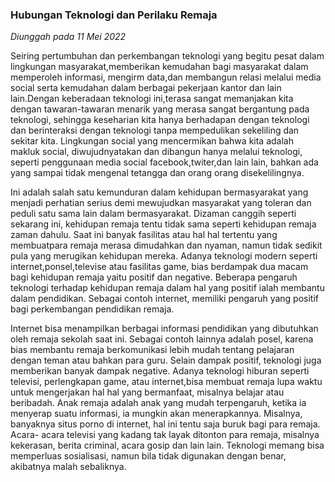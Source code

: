 ### Hubungan Teknologi dan Perilaku Remaja
*Diunggah pada 11 Mei 2022*

Seiring pertumbuhan dan perkembangan teknologi yang begitu pesat dalam lingkungan masyarakat,memberikan kemudahan bagi masyarakat dalam memperoleh informasi, mengirm data,dan membangun relasi melalui media social serta kemudahan dalam berbagai pekerjaan kantor dan lain lain.Dengan keberadaan teknologi ini,terasa sangat memanjakan kita dengan tawaran-tawaran menarik yang merasa sangat bergantung pada teknologi, sehingga keseharian kita hanya berhadapan dengan teknologi dan berinteraksi dengan teknologi tanpa mempedulikan sekeliling dan sekitar kita. Lingkungan social yang mencermikan bahwa kita adalah makluk social, diwujudnyatakan dan dibangun hanya melalui teknologi, seperti penggunaan media social facebook,twiter,dan lain lain, bahkan ada yang sampai tidak mengenal tetangga dan orang orang disekelilingnya.

Ini adalah salah satu kemunduran dalam kehidupan bermasyarakat yang menjadi perhatian serius demi mewujudkan masyarakat yang toleran dan peduli satu sama lain dalam bermasyarakat. Dizaman canggih seperti sekarang ini, kehidupan remaja tentu tidak sama seperti kehidupan remaja zaman dahulu. Saat ini banyak fasilitas atau hal hal tertentu yang membuatpara remaja merasa dimudahkan dan nyaman, namun tidak sedikit pula yang merugikan kehidupan mereka. Adanya teknologi modern seperti internet,ponsel,televise atau fasilitas game, bias berdampak dua macam bagi kehidupan remaja yaitu positif dan negative. Beberapa pengaruh teknologi terhadap kehidupan remaja dalam hal yang positif ialah membantu dalam pendidikan. Sebagai contoh internet, memiliki pengaruh yang positif bagi perkembangan pendidikan remaja.

Internet bisa menampilkan berbagai informasi pendidikan yang dibutuhkan oleh remaja sekolah saat ini. Sebagai contoh lainnya adalah posel, karena bias membantu remaja berkomunikasi lebih mudah tentang pelajaran dengan teman atau bahkan para guru. Selain dampak positif, teknologi juga memberikan banyak dampak negative. Adanya teknologi hiburan seperti televisi, perlengkapan game, atau internet,bisa membuat remaja lupa waktu untuk mengerjakan hal hal yang bermanfaat, misalnya belajar atau beribadah. Anak remaja adalah anak yang mudah terpengaruh, ketika ia menyerap suatu informasi, ia mungkin akan menerapkannya. Misalnya, banyaknya situs porno di internet, hal ini tentu saja buruk bagi para remaja. Acara- acara televisi yang kadang tak layak ditonton para remaja, misalnya kekerasan, berita criminal, acara gosip dan lain lain. Teknologi memang bisa memperluas sosialisasi, namun bila tidak digunakan dengan benar, akibatnya malah sebaliknya.